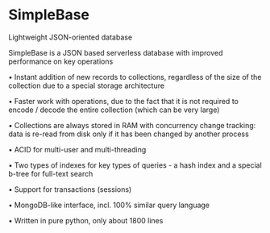 # SimpleBase
Lightweight JSON-oriented database

SimpleBase is a JSON based serverless database with improved performance on key operations

• Instant addition of new records to collections, regardless of the size of the collection due to a special storage architecture

• Faster work with operations, due to the fact that it is not required to encode / decode the entire collection (which can be very large)

• Collections are always stored in RAM with concurrency change tracking: data is re-read from disk only if it has been changed by another process

• ACID for multi-user and multi-threading

• Two types of indexes for key types of queries - a hash index and a special b-tree for full-text search

• Support for transactions (sessions)

• MongoDB-like interface, incl. 100% similar query language

• Written in pure python, only about 1800 lines
